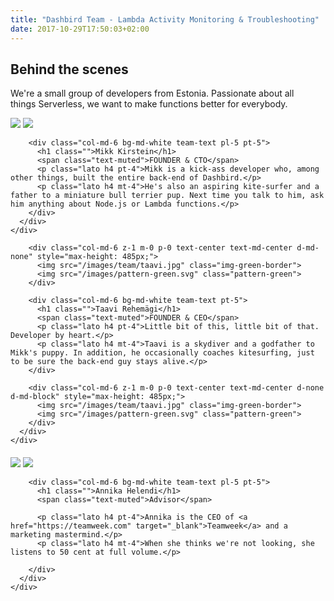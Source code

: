 ```yaml
---
title: "Dashbird Team - Lambda Activity Monitoring & Troubleshooting"
date: 2017-10-29T17:50:03+02:00
---
```


<section class="container-fluid dark-bg">
  <div class="row">
    <div class="col text-center mt-5">
      <h1 class="mb-4">Behind the scenes</h1>
      <p class="h4 lato">We're a small group of developers from Estonia. Passionate about all<br>
things Serverless, we want to make functions better for everybody.</p>
    </div>
  </div>

  <div class="row justify-content-md-center align-items-center mt-5">
    <div class="col-md-9 mb-5">
      <div class="row">
        <div class="col-md-6 z-1 m-0 p-0 text-center text-md-center">
          <img src="/images/team/mikk.jpg" class="img-blue-border">
          <img src="/images/pattern-blue.svg" class="pattern-blue">
        </div>

        <div class="col-md-6 bg-md-white team-text pl-5 pt-5">
          <h1 class="">Mikk Kirstein</h1>
          <span class="text-muted">FOUNDER & CTO</span>
          <p class="lato h4 pt-4">Mikk is a kick-ass developer who, among other things, built the entire back-end of Dashbird.</p>
          <p class="lato h4 mt-4">He's also an aspiring kite-surfer and a father to a miniature bull terrier pup. Next time you talk to him, ask him anything about Node.js or Lambda functions.</p>
        </div>
      </div>
    </div>
  </div>

  <div class="row justify-content-md-center align-items-center mt-5">
    <div class="col-md-9">
      <div class="row">

        <div class="col-md-6 z-1 m-0 p-0 text-center text-md-center d-md-none" style="max-height: 485px;">
          <img src="/images/team/taavi.jpg" class="img-green-border">
          <img src="/images/pattern-green.svg" class="pattern-green">
        </div>

        <div class="col-md-6 bg-md-white team-text pt-5">
          <h1 class="">Taavi Rehemägi</h1>
          <span class="text-muted">FOUNDER & CEO</span>
          <p class="lato h4 pt-4">Little bit of this, little bit of that. Developer by heart.</p>
          <p class="lato h4 mt-4">Taavi is a skydiver and a godfather to Mikk's puppy. In addition, he occasionally coaches kitesurfing, just to be sure the back-end guy stays alive.</p>
        </div>

        <div class="col-md-6 z-1 m-0 p-0 text-center text-md-center d-none d-md-block" style="max-height: 485px;">
          <img src="/images/team/taavi.jpg" class="img-green-border">
          <img src="/images/pattern-green.svg" class="pattern-green">
        </div>
      </div>
    </div>
  </div>

  <div class="row justify-content-md-center align-items-center mt-5">
    <div class="col-md-9" style="margin-bottom: 10%; margin-top: 4%;">
      <div class="row">
        <div class="col-md-6 z-1 m-0 p-0 text-center text-md-center">
          <img src="/images/team/annika.jpg" class="img-blue-border">
          <img src="/images/pattern-blue.svg" class="pattern-blue">
        </div>

        <div class="col-md-6 bg-md-white team-text pl-5 pt-5">
          <h1 class="">Annika Helendi</h1>
          <span class="text-muted">Advisor</span>

          <p class="lato h4 pt-4">Annika is the CEO of <a href="https://teamweek.com" target="_blank">Teamweek</a> and a marketing mastermind.</p>
          <p class="lato h4 mt-4">When she thinks we're not looking, she listens to 50 cent at full volume.</p>

        </div>
      </div>
    </div>
  </div>


</section>

